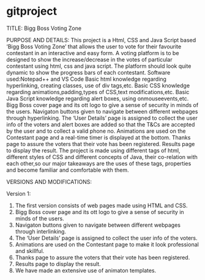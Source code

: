 # gitproject
TITLE: Bigg Boss Voting Zone

PURPOSE AND DETAILS:
This project is a Html, CSS and Java Script based ‘Bigg Boss Voting Zone’ that allows the user to vote for their favourite contestant in an interactive and easy form.
A voting platform is to be designed to show the increase/decrease in the votes of particular contestant using html, css and java script.
The platform should look quite dynamic to show the progress bars of each contestant.
Software used:Notepad++ and VS Code
Basic html knowledge regarding hyperlinking, creating classes, use of div tags,etc.
Basic CSS knowledge regarding animations,padding,types of CSS,text modifications,etc.
Basic Java Script knowledge regarding alert boxes, using onmouseevents,etc.
Bigg Boss cover page and its ott logo to give  a sense of security in minds of the users.
Navigaton buttons given to navigate between different webpages through hyperlinking.
The ‘User Details’ page is assigned to collect the user info of the voters and alert boxes are added so that the T&Cs are accepted by the user and to collect a valid phone no.
Animations are used on the Contestant page and a real-time timer is displayed at the bottom.
Thanks page to assure the voters that their vote has been registered.
Results page to display the result.
The project is made using different tags of html, different styles of CSS and different concepts of Java, their co-relation with each other,so our major takeaways are the uses of these tags, properties and become familiar and comfortable with them.

VERSIONS AND MODIFICATIONS:

Version 1:
1) The first version consists of web pages made using HTML and CSS.
2) Bigg Boss cover page and its ott logo to give  a sense of security in minds of the users.
3) Navigaton buttons given to navigate between different webpages through interlinking.
4) The ‘User Details’ page is assigned to collect the user info of the voters.
5) Animations are used on the Contestant page to make it look professional and skillful.
6) Thanks page to assure the voters that their vote has been registered.
7) Results page to display the result.
8) We have made an extensive use of animaton templates.








